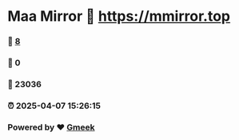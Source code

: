 # Maa Mirror :link: https://mmirror.top 
### :page_facing_up: [8](https://mmirror.top/tag.html) 
### :speech_balloon: 0 
### :hibiscus: 23036 
### :alarm_clock: 2025-04-07 15:26:15 
### Powered by :heart: [Gmeek](https://github.com/Meekdai/Gmeek)
